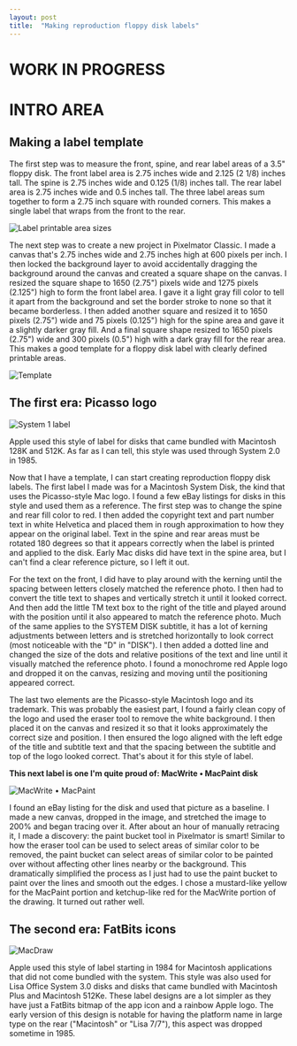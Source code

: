 ```yaml
---
layout: post
title:  "Making reproduction floppy disk labels"
---
```

# WORK IN PROGRESS
# INTRO AREA

## Making a label template
The first step was to measure the front, spine, and rear label areas of a 3.5" floppy disk. The front label area is 2.75 inches wide and 2.125 (2 1/8) inches tall. The spine is 2.75 inches wide and 0.125 (1/8) inches tall. The rear label area is 2.75 inches wide and 0.5 inches tall. The three label areas sum together to form a 2.75 inch square with rounded corners. This makes a single label that wraps from the front to the rear.

![Label printable area sizes][image-1]

The next step was to create a new project in Pixelmator Classic. I made a canvas that's 2.75 inches wide and 2.75 inches high at 600 pixels per inch. I then locked the background layer to avoid accidentally dragging the background around the canvas and created a square shape on the canvas. I resized the square shape to 1650 (2.75") pixels wide and 1275 pixels (2.125") high to form the front label area. I gave it a light gray fill color to tell it apart from the background and set the border stroke to none so that it became borderless. I then added another square and resized it to 1650 pixels (2.75") wide and 75 pixels (0.125") high for the spine area and gave it a slightly darker gray fill. And a final square shape resized to 1650 pixels (2.75") wide and 300 pixels (0.5") high with a dark gray fill for the rear area. This makes a good template for a floppy disk label with clearly defined printable areas.


![Template][image-2]

## The first era: Picasso logo
![System 1 label][image-3]

Apple used this style of label for disks that came bundled with Macintosh 128K and 512K. As far as I can tell, this style was used through System 2.0 in 1985. 

Now that I have a template, I can start creating reproduction floppy disk labels. The first label I made was for a Macintosh System Disk, the kind that uses the Picasso-style Mac logo. I found a few eBay listings for disks in this style and used them as a reference. The first step was to change the spine and rear fill color to red. I then added the copyright text and part number text in white Helvetica and placed them in rough approximation to how they appear on the original label. Text in the spine and rear areas must be rotated 180 degrees so that it appears correctly when the label is printed and applied to the disk. Early Mac disks did have text in the spine area, but I can't find a clear reference picture, so I left it out.

For the text on the front, I did have to play around with the kerning until the spacing between letters closely matched the reference photo. I then had to convert the title text to shapes and vertically stretch it until it looked correct. And then add the little TM text box to the right of the title and played around with the position until it also appeared to match the reference photo. Much of the same applies to the SYSTEM DISK subtitle, it has a lot of kerning adjustments between letters and is stretched horizontally to look correct (most noticeable with the "D" in "DISK"). I then added a dotted line and changed the size of the dots and relative positions of the text and line until it visually matched the reference photo. I found a monochrome red Apple logo and dropped it on the canvas, resizing and moving until the positioning appeared correct.

The last two elements are the Picasso-style Macintosh logo and its trademark. This was probably the easiest part, I found a fairly clean copy of the logo and used the eraser tool to remove the white background. I then placed it on the canvas and resized it so that it looks approximately the correct size and position. I then ensured the logo aligned with the left edge of the title and subtitle text and that the spacing between the subtitle and top of the logo looked correct. That's about it for this style of label.


**This next label is one I'm quite proud of: MacWrite • MacPaint disk**

![MacWrite • MacPaint][image-4]

I found an eBay listing for the disk and used that picture as a baseline. I made a new canvas, dropped in the image, and stretched the image to 200% and began tracing over it. After about an hour of manually retracing it, I made a discovery: the paint bucket tool in Pixelmator is smart! Similar to how the eraser tool can be used to select areas of similar color to be removed, the paint bucket can select areas of similar color to be painted over without affecting other lines nearby or the background. This dramatically simplified the process as I just had to use the paint bucket to paint over the lines and smooth out the edges. I chose a mustard-like yellow for the MacPaint portion and ketchup-like red for the MacWrite portion of the drawing. It turned out rather well.

## The second era: FatBits icons
![MacDraw][image-5]

Apple used this style of label starting in 1984 for Macintosh applications that did not come bundled with the system. This style was also used for Lisa Office System 3.0 disks and disks that came bundled with Macintosh Plus and Macintosh 512Ke. These label designs are a lot simpler as they have just a FatBits bitmap of the app icon and a rainbow Apple logo. The early version of this design is notable for having the platform name in large type on the rear ("Macintosh" or "Lisa 7/7"), this aspect was dropped sometime in 1985.

[image-1]:	/assets/images/floppy-disk-labels/label-area-size.jpeg
[image-2]:	/assets/images/floppy-disk-labels/template.jpeg
[image-3]:	/assets/images/floppy-disk-labels/system-1.jpeg
[image-4]:	/assets/images/floppy-disk-labels/mw-mp.jpeg
[image-5]:	/assets/images/floppy-disk-labels/macdraw.jpeg